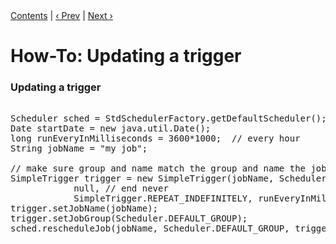 <div class="secNavPanel"><a href=".">Contents</a> | <a href="UpdateJob">&lsaquo;&nbsp;Prev</a> | <a href="JobInitPlugin">Next&nbsp;&rsaquo;</a></div>





# How-To: Updating a trigger

### Updating a trigger

<pre>

Scheduler sched = StdSchedulerFactory.getDefaultScheduler();
Date startDate = new java.util.Date();
long runEveryInMilliseconds = 3600*1000;  // every hour
String jobName = "my job";

// make sure group and name match the group and name the job was created with
SimpleTrigger trigger = new SimpleTrigger(jobName, Scheduler.DEFAULT_GROUP, startDate, 
			null, // end never
			SimpleTrigger.REPEAT_INDEFINITELY, runEveryInMilliseconds);
trigger.setJobName(jobName);
trigger.setJobGroup(Scheduler.DEFAULT_GROUP);
sched.rescheduleJob(jobName, Scheduler.DEFAULT_GROUP, trigger);

</pre>




